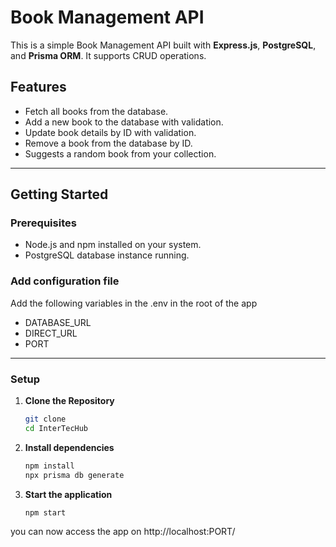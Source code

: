 # Book Management API

This is a simple Book Management API built with **Express.js**, **PostgreSQL**, and **Prisma ORM**. It supports CRUD operations.
## Features

- Fetch all books from the database.
- Add a new book to the database with validation.
- Update book details by ID with validation.
- Remove a book from the database by ID.
- Suggests a random book from your collection.


---

## Getting Started

### Prerequisites

- Node.js and npm installed on your system.
- PostgreSQL database instance running.

### Add configuration file
Add the following variables in the .env in the root of the app
- DATABASE_URL
- DIRECT_URL
- PORT

---

### Setup

1. **Clone the Repository**
   ```bash
   git clone 
   cd InterTecHub
2. **Install dependencies**
   ```bash
   npm install
   npx prisma db generate
3. **Start the application**
   ```bash
   npm start

you can now access the app on http://localhost:PORT/




